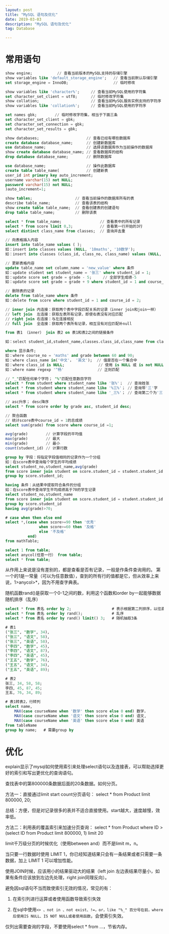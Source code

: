 ```yaml
---
layout: post
title: "MySQL 语句及优化"
date: 2019-03-03
description: "MySQL 语句及优化"
tag: Database

---
```


# 常用语句

```sql
show engine;           // 查看当前版本的MySQL支持的存储引擎
show variables like 'default_storage_engine';   // 查看当前默认存储引擎
set storage_engine = InnoDB;                    // 临时修改

show variables like 'character%';     // 查看当前MySQL使用的字符集
set character_set_client = utf8;      // 临时修改字符集
show collation;                       // 查看当前MySQL服务实例支持的字符序
show variables like 'collation%';     // 查看当前MySQL使用的字符序

set names gbk;        // 临时修改字符集，相当于下面三条
set character_set_client = gbk;
set character_set_connection = gbk;
set character_set_results = gbk;
```


```sql
show databases;                     // 查看已经有哪些数据库
create database database_name;      // 创建新数据库
use database_name;                  // 选择该数据库作为当前操作的数据库
show create database database_name; // 查看数据库的结构
drop database database_name;        // 删除数据库

use database_name;                  // 操作此数据库
create table table_name(            // 创建新表
user_id int primary key auto_increment;
username varchar(15) not NULL;
password varchar(15) not NULL;
)auto_increment=1;

show tables;                   // 查看当前操作的数据库所有的表
describe table_name;           // 查看该表的结构
show create table table_name;  // 查看创建表的创建语句
drop table table_name;         // 删除该表

select * from table_name;                 // 查看表中的所有记录
select * from score limit 0,3;            // 查看第一行开始的3行
select distinct class_name from classes;  // 查询并去重

// 向表格插入内容
insert into table_name values ( ); 
如：insert into classes values (NULL, '10maths', '10数学');
如：insert into classes (class_id, class_no, class_name) values (NULL, '10maths', '10数学');

// 更新表格内容
update table_name set column_name = 'new_value' where 条件
如：update student set student_name = '张三' where student_id = 1;
如：update score set grade = grade - 5;     // 全部学生成绩-5
如：update score set grade = grade + 9 where student_id = 1 and course_id = 2;  

// 删除表的记录
delete from table_name where 条件
如：delete from score where student_id = 1 and course_id = 2;        
```


```sql
// inner join 内连接：获取两个表中字段匹配关系的记录（inner join和join一样）
// left join  左连接：获取左表所有记录，即使右表没有对应匹配
// right join 右连接：与左连接相反
// full join  全连接：获取两个表所有记录，相互没有对应匹配补null

from 表1 （inner） join 表2 on 表1和表2之间的链接条件

如：select student_id,student_name,classes.class_id,class_name from classes as c join student as s on s.class_id = c.class_id;
```


```sql
where 显示条件;
如：where course_no = 'maths' and grade between 60 and 90;
如：where class_name in('中文'， '英文');  // 值是否在一个集合中
如：where class_id is NULL;               // 使用 is NULL 或 is not NULL,不是=或！=
如：where name regexp '^杨'               // 正则匹配

// "_"匹配任何单个字符； "%"匹配任意数目字符
select * from student where student_name like '张%'；  // 查询姓张
select * from student where student_name like '%三%'； // 查询带'三'字
select * from student where student_name like '_三%'； // 查询第二个为'三'字

// asc升序； desc降序 
select * from score order by grade asc, student_id desc;
```


```sql
// 聚合函数
// 统计score表中course_id = 1的总成绩
select sum(grade) from score where course_id =1;  

avg(grade)        // 计算字段的平均值
max(grade)        // 最大
min(grade)        // 最小
count(student_id) // 计算行数

group by 字段：将指定字段值相同的记录作为一个分组
如：在score表中查询每个学生的平均成绩
select student_no,student_name,avg(grade)
from score inner join student on score.student_id = student.student_id
group by score.student_id;

having 条件：从结果中提取符合条件的分组
如：在score表中查询学生平均成绩高于70的学生记录
select student_no,student_name
from score inner join student on score.student_id = student.student_id
group by score.student_id
having avg(grade)>70;
```


```sql 
# case when then else end
select *,(case when score>=90 then '优秀'
			   when score>=60 then '及格'
			   else '不及格'
		  end)
from mathTable;

```


```sql
select 1 from table;
select anycol(任意一行） from table;
select * from table; 
```
从作用上来说是没有差别的，都是查看是否有记录，一般是作条件查询用的。
第一个的1是一常量（可以为任意数值），查到的所有行的值都是它，但从效率上来说，1>anycol>\*，因为不用查字典表。


随机函数rand()是获取一个0-1之间的数，利用这个函数和order by一起能够数据随机排序（乱序）
```SQL
select * from 表名 order by 2;                  # 表示根据第二列排序，以往直接写列名 
select * from 表名 order by rand();             # 乱序
select * from 表名 order by rand() limit() 3;   # 随机抽取3条
```


```sql
# 表1
("张三", "数学", 34),
("张三", "语文", 58),
("张三", "英语", 58),
("李四", "数学", 45),
("李四", "语文", 87),
("李四", "英语", 45),
("王五", "数学", 76),
("王五", "语文", 34),
("王五", "英语", 89);

# 表2
张三, 34, 58, 58;
李四, 45, 87, 45;
王五, 76, 34, 89;

# 表1转表2，行转列
select name,
	MAX(case courseName when '数学' then score else 0 end) 数学，
	MAX(case courseName when '语文' then score else 0 end) 语文,
	MAX(case courseName when '英语' then score else 0 end) 英语
from tableName
group by name;   # 需要group by
```




# 优化

explain显示了mysql如何使用索引来处理select语句以及连接表，可以帮助选择更好的索引和写出更优化的查询语句。


查找表中的第800000条数据后面的20条数据。如何分页。

方法一：直接通过limit start count分页语句：
select * from Product limit 800000, 20;

总结：方便，但是对记录很多的表并不适合直接使用。start越大，速度越慢，效率低。

方法二：利用表的覆盖索引来加速分页查询：
select * from Product where ID > (select ID from Product limit 800000, 1) limit 20


limit千万级分页的时候优化（使用between and）而不是limit m，n。


当只要一行数据时使用 LIMIT 1，你已经知道结果只会有一条结果或者只需要一条数据，加上 LIMIT 1 可以增加性能。


使用JOIN时候，应该用小的结果驱动大的结果（left join 左边表结果尽量小，如果有条件应该放到左边先处理，right join同理反向）。


避免因sql语句不当而致使索引无效的情况，常见的有：

1. 在索引列进行运算或者使用函数导致索引失效

2. 在sql中使用`<> 、not in 、not exist、!=，or，like "%_" 百分号在前，where后使用IS NULL、IS NOT NULL或者使用函数`，会使索引失效。


仅列出需要查询的字段，不要使用select * from ...，节省内存。


